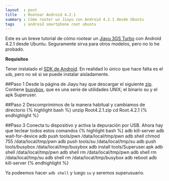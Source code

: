 ```yaml
---
layout  : post
title   : Rootear Android 4.2.1
summary : Cómo rooter un Jiayu con Android 4.2.1 desde Ubuntu
tags    : android smartphone root ubuntu
---
```


Este es un breve tutorial de cómo rootear un [Jiayu 3GS Turbo] con Android 4.2.1 desde Ubuntu. Seguramente sirva para
otros modelos, pero no lo he probado.

**Requisitos**

Tener instalado el [SDK de Android]. En realidad lo único que hace falta es el `adb`, pero
no sé si se puede instalar aisladamente.

##Paso 1
Desde la página de Jiayu hay que descargar el siguiente [zip]. Contiene [busybox], que es 
una serie de utilidades UNIX; el binario su y el apk Superuser.

##Paso 2
Descomprimimos de la manera habitual y cambiamos de directorio 
{% highlight bash %}
unzip Root4.2.1.zip
cd Root.4.2.1
{% endhighlight %}

##Paso 3
Conecta tu dispositivo y activa la depuración por USB.
Ahora hay que teclear todos estos comandos
{% highlight bash %}
adb kill-server
adb wait-for-device
adb push tools/pwn /data/local/tmp/pwn
adb shell chmod 755 /data/local/tmp/pwn
adb push tools/su /data/local/tmp/su
adb push tools/busybox /data/local/tmp/busybox
adb install tools/Superuser.apk
adb shell /data/local/tmp/pwn
adb shell rm /data/local/tmp/pwn
adb shell rm /data/local/tmp/su
adb shell rm /data/local/tmp/busybox
adb reboot
adb kill-server
{% endhighlight %}

Ya podeemos hacer `adb shell` y luego `su` y seremos superusuario.




[busybox]: http://www.busybox.net/
[SDK de Android]: http://developer.android.com/sdk/index.html
[Jiayu 3GS Turbo]: http://www.jiayu.es/es/jiayu-moviles/23-jiayu-g3s-turbo-quadcore-plata.html
[zip]: http://www.jiayu.es/desarrollo/ANDROID/Root4.2.1.zip